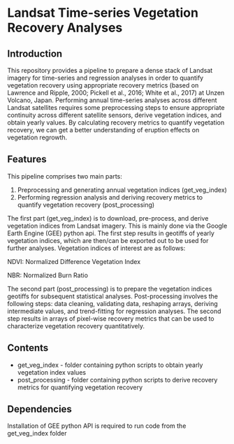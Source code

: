 # Landsat Time-series Vegetation Recovery Analyses

## Introduction
This repository provides a pipeline to prepare a dense stack of Landsat imagery for time-series and regression analyses in order to quantify vegetation recovery using appropriate recovery metrics (based on Lawrence and Ripple, 2000; Pickell et al., 2016; White et al., 2017) at Unzen Volcano, Japan. Performing annual time-series analyses across different Landsat satellites requires some preprocessing steps to ensure appropriate continuity across different satellite sensors, derive vegetation indices, and obtain yearly values. By calculating recovery metrics to quantify vegetation recovery, we can get a better understanding of eruption effects on vegetation regrowth. 

## Features
This pipeline comprises two main parts:
1) Preprocessing and generating annual vegetation indices (get_veg_index)
2) Performing regression analysis and deriving recovery metrics to quantify vegetation recovery (post_processing)

The first part (get_veg_index) is to download, pre-process, and derive vegetation indices from Landsat imagery. This is mainly done via the Google Earth Engine (GEE) python api. The first step results in geotiffs of yearly vegetation indices, which are then/can be exported out to be used for further analyses. Vegetation indices of interest are as follows:

NDVI: Normalized Difference Vegetation Index

NBR: Normalized Burn Ratio

The second part (post_processing) is to prepare the vegetation indices geotiffs for subsequent statistical analyses. Post-processing involves the following steps: data cleaning, validating data, reshaping arrays, deriving intermediate values, and trend-fitting for regression analyses. The second step results in arrays of pixel-wise recovery metrics that can be used to characterize vegetation recovery quantitatively.

## Contents
* get_veg_index - folder containing python scripts to obtain yearly vegetation index values 
* post_processing - folder containing python scripts to derive recovery metrics for quantifying vegetation recovery

## Dependencies
Installation of GEE python API is required to run code from the get_veg_index folder
